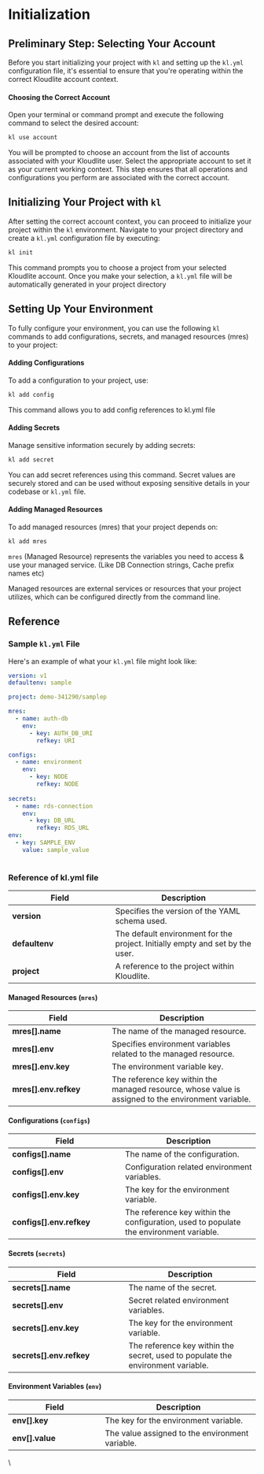 # Initialization

## Preliminary Step: Selecting Your Account

Before you start initializing your project with `kl` and setting up the `kl.yml` configuration file, it's essential to ensure that you're operating within the correct Kloudlite account context.

#### Choosing the Correct Account

Open your terminal or command prompt and execute the following command to select the desired account:

```sh
kl use account
```

You will be prompted to choose an account from the list of accounts associated with your Kloudlite user. Select the appropriate account to set it as your current working context. This step ensures that all operations and configurations you perform are associated with the correct account.

## Initializing Your Project with `kl`

After setting the correct account context, you can proceed to initialize your project within the `kl` environment. Navigate to your project directory and create a `kl.yml` configuration file by executing:

```sh
kl init
```

This command prompts you to choose a project from your selected Kloudlite account. Once you make your selection, a `kl.yml` file will be automatically generated in your project directory

## Setting Up Your Environment

To fully configure your environment, you can use the following `kl` commands to add configurations, secrets, and managed resources (mres) to your project:

#### Adding Configurations

To add a configuration to your project, use:

```sh
kl add config
```

This command allows you to add config references to kl.yml file

#### Adding Secrets

Manage sensitive information securely by adding secrets:

```sh
kl add secret
```

You can add secret references using this command. Secret values are securely stored and can be used without exposing sensitive details in your codebase or `kl.yml` file.&#x20;

#### Adding Managed Resources

To add managed resources (mres) that your project depends on:

```sh
kl add mres
```

`mres` (Managed Resource) represents the variables you need to access & use your managed service. (Like DB Connection strings, Cache prefix names etc)

Managed resources are external services or resources that your project utilizes, which can be configured directly from the command line.



## Reference

### Sample `kl.yml` File

Here's an example of what your `kl.yml` file might look like:

```yaml
version: v1
defaultenv: sample

project: demo-341290/samplep

mres:
  - name: auth-db
    env:
      - key: AUTH_DB_URI
        refkey: URI

configs:
  - name: environment
    env:
      - key: NODE
        refkey: NODE
        
secrets:
  - name: rds-connection
    env:
      - key: DB_URL
        refkey: RDS_URL
env:
  - key: SAMPLE_ENV
    value: sample_value
    
```

### Reference of kl.yml file

<table><thead><tr><th width="194">Field</th><th>Description</th></tr></thead><tbody><tr><td><strong>version</strong></td><td>Specifies the version of the YAML schema used.</td></tr><tr><td><strong>defaultenv</strong></td><td>The default environment for the project. Initially empty and set by the user.</td></tr><tr><td><strong>project</strong></td><td>A reference to the project within Kloudlite.</td></tr></tbody></table>

#### **Managed Resources (`mres`)**

<table><thead><tr><th width="187">Field</th><th>Description</th></tr></thead><tbody><tr><td><strong>mres[].name</strong></td><td>The name of the managed resource.</td></tr><tr><td><strong>mres[].env</strong></td><td>Specifies environment variables related to the managed resource.</td></tr><tr><td><strong>mres[].env.key</strong></td><td>The environment variable key.</td></tr><tr><td><strong>mres[].env.refkey</strong></td><td>The reference key within the managed resource, whose value is assigned to the environment variable.</td></tr></tbody></table>

#### **Configurations (`configs`)**

<table><thead><tr><th width="214">Field</th><th>Description</th></tr></thead><tbody><tr><td><strong>configs[].name</strong></td><td>The name of the configuration.</td></tr><tr><td><strong>configs[].env</strong></td><td>Configuration related environment variables.</td></tr><tr><td><strong>configs[].env.key</strong></td><td>The key for the environment variable.</td></tr><tr><td><strong>configs[].env.refkey</strong></td><td>The reference key within the configuration, used to populate the environment variable.</td></tr></tbody></table>

#### **Secrets (`secrets`)**

<table><thead><tr><th width="221">Field</th><th>Description</th></tr></thead><tbody><tr><td><strong>secrets[].name</strong></td><td>The name of the secret.</td></tr><tr><td><strong>secrets[].env</strong></td><td>Secret related environment variables.</td></tr><tr><td><strong>secrets[].env.key</strong></td><td>The key for the environment variable.</td></tr><tr><td><strong>secrets[].env.refkey</strong></td><td>The reference key within the secret, used to populate the environment variable.</td></tr></tbody></table>

#### **Environment Variables (`env`)**

<table><thead><tr><th width="173">Field</th><th>Description</th></tr></thead><tbody><tr><td><strong>env[].key</strong></td><td>The key for the environment variable.</td></tr><tr><td><strong>env[].value</strong></td><td>The value assigned to the environment variable.</td></tr></tbody></table>

\
